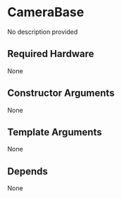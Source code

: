 # CameraBase

No description provided

## Required Hardware
None

## Constructor Arguments
None

## Template Arguments
None

## Depends
None
